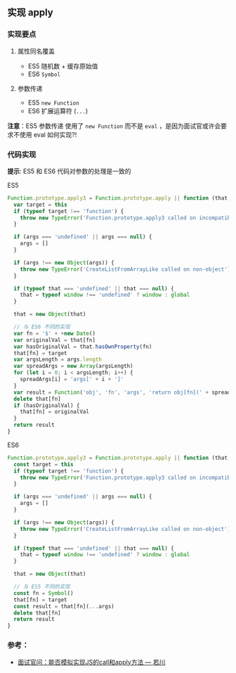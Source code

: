 ## 实现 apply

### 实现要点

1. 属性同名覆盖
  
   - ES5 随机数 + 缓存原始值
   - ES6 `Symbol`

2. 参数传递

    - ES5 `new Function`
    - ES6 扩展运算符 (`...`)

**注意**：ES5 参数传递 使用了 `new Function` 而不是 `eval` ，是因为面试官或许会要求不使用 eval 如何实现?!

### 代码实现

**提示**: ES5 和 ES6 代码对参数的处理是一致的

ES5 

```javascript
Function.prototype.apply3 = Function.prototype.apply || function (that, args) {
  var target = this
  if (typeof target !== 'function') {
    throw new TypeError('Function.prototype.apply3 called on incompatible ' + target)
  }

  if (args === 'undefined' || args === null) {
    args = []
  }

  if (args !== new Object(args)) {
    throw new TypeError('CreateListFromArrayLike called on non-object')
  }

  if (typeof that === 'undefined' || that === null) {
    that = typeof window !== 'undefined' ? window : global
  }

  that = new Object(that)

  // 与 ES6 不同的实现
  var fn = '$' + +new Date()
  var originalVal = that[fn]
  var hasOriginalVal = that.hasOwnProperty(fn)
  that[fn] = target
  var argsLength = args.length
  var spreadArgs = new Array(argsLength)
  for (let i = 0; i < argsLength; i++) {
    spreadArgs[i] = 'args[' + i + ']'
  }
  var result = Function('obj', 'fn', 'args', 'return obj[fn](' + spreadArgs.join(',') + ')')(that, fn, args)
  delete that[fn]
  if (hasOriginalVal) {
    that[fn] = originalVal
  }
  return result
}
```

ES6

```javascript
Function.prototype.apply3 = Function.prototype.apply || function (that, args) {
  const target = this
  if (typeof target !== 'function') {
    throw new TypeError('Function.prototype.apply3 called on incompatible ' + target)
  }

  if (args === 'undefined' || args === null) {
    args = []
  }

  if (args !== new Object(args)) {
    throw new TypeError('CreateListFromArrayLike called on non-object')
  }

  if (typeof that === 'undefined' || that === null) {
    that = typeof window !== 'undefined' ? window : global
  }

  that = new Object(that)

  // 与 ES5 不同的实现
  const fn = Symbol()
  that[fn] = target
  const result = that[fn](...args)
  delete that[fn]
  return result
}
```

### 参考：  

- [面试官问：能否模拟实现JS的call和apply方法 — 若川](https://juejin.cn/post/6844903728147857415)
